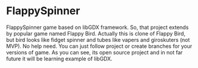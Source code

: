 # FlappySpinner
FlappySpinner game based on libGDX framework.
So, that project extends by popular game named Flappy Bird.
Actually this is clone of Flappy Bird, but bird looks like fidget spinner and tubes like vapers and giroskuters (not MVP).
No help need. You can just follow project or create branches for your versions of game.
As you can see, its open source project and in not far future it will be learning example of libGDX.
